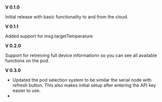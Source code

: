 **V 0.1.0**

Initial release with basic functionality to and from the cloud.

**V 0.1.1**

Added support for msg.targetTemperature

**V 0.2.0**

Support for retreiving full device informationn so you can see all available functions on the pod.  

**V 0.3.0**

- Updated the pod selection system to be similar the serial node with refresh button.  This also makes initial setup after entering the API key easier to use.
-   